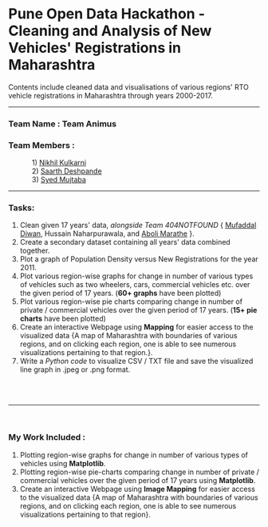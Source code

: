 # Pune Open Data Hackathon - Cleaning and Analysis of New Vehicles' Registrations in Maharashtra
Contents include cleaned data and visualisations of various regions' RTO vehicle registrations in Maharashtra through years 2000-2017.

---

### Team Name : Team Animus <br/>
### Team Members : <br/>
&nbsp;&nbsp;&nbsp;&nbsp;&nbsp;&nbsp;&nbsp;&nbsp;&nbsp;&nbsp;&nbsp;            1) [Nikhil Kulkarni](https://github.com/nikhil16kulkarni) <br/>
&nbsp;&nbsp;&nbsp;&nbsp;&nbsp;&nbsp;&nbsp;&nbsp;&nbsp;&nbsp;&nbsp;            2) [Saarth Deshpande](https://github.com/saarthdeshpande) <br/>
&nbsp;&nbsp;&nbsp;&nbsp;&nbsp;&nbsp;&nbsp;&nbsp;&nbsp;&nbsp;&nbsp;            3) [Syed Mujtaba](https://github.com/mujtaba1747) <br/>

---

### Tasks:
1. Clean given 17 years' data, _alongside Team 404NOTFOUND_ { [Mufaddal Diwan](https://github.com/mufaddal12), Hussain Naharpurawala, and [Aboli Marathe](https://github.com/Infernolia) }.
2. Create a secondary dataset containing all years' data combined together.
3. Plot a graph of Population Density versus New Registrations for the year 2011.
4. Plot various region-wise graphs for change in number of various types of vehicles such as two wheelers, cars, commercial vehicles etc. over the given period of 17 years. (**60+ graphs** have been plotted)
5. Plot various region-wise pie charts comparing change in number of private / commercial vehicles over the given period of 17 years. (**15+ pie charts** have been plotted)
6. Create an interactive Webpage using **Mapping** for easier access to the visualized data {A map of Maharashtra with boundaries of various regions, and on clicking each region, one is able to see numerous visualizations pertaining to that region.}.
7. Write a _Python code_ to visualize CSV / TXT file and save the visualized line graph in .jpeg or .png format.

<br/><br/>

----

<br/>

### My Work Included :
1. Plotting region-wise graphs for change in number of various types of vehicles using **Matplotlib**.
2. Plotting region-wise pie-charts comparing change in number of private / commercial vehicles over the given period of 17 years using **Matplotlib**.
3. Create an interactive Webpage using **Image Mapping** for easier access to the visualized data {A map of Maharashtra with boundaries of various regions, and on clicking each region, one is able to see numerous visualizations pertaining to that region}.
